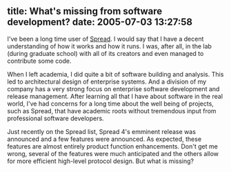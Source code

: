 title: What's missing from software development?
date: 2005-07-03 13:27:58
---

<p>I've been a long time user of <a href="http://www.spread.org/">Spread</a>.  I would say that I have a decent understanding of how it works and how it runs.  I was, after all, in the lab (during graduate school) with all of its creators and even managed to contribute some code.</p>

<p>When I left academia, I did quite a bit of software building and analysis.  This led to architectural design of enterprise systems.  And a division of my company has a very strong focus on enterprise software development and release management.  After learning all that I have about software in the real world, I've had concerns for a long time about the well being of projects, such as Spread, that have academic roots without tremendous input from professional software developers.</p>

<p>Just recently on the Spread list, Spread 4's emminent release was announced and a few features were announced.  As expected, these features are almost entirely product function enhancements.  Don't get me wrong, several of the features were much anticipated and the others allow for more efficient high-level protocol design.  But what is missing?</p>


